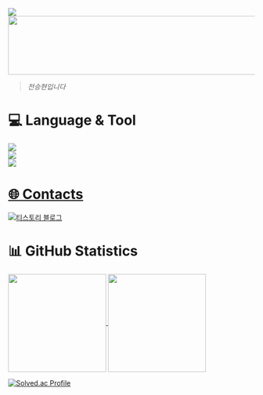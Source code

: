 
<img src="https://github.com/user-attachments/assets/b369071c-3d64-4f57-b8a6-773e9c576610" style="pointer-events: none;" />

<!--
<a href="https://www.gitanimals.org/en_US?utm_medium=image&utm_source=jjsh0208&utm_content=line">
  <img
    src="https://render.gitanimals.org/lines/jjsh0208"
    width="1000"
    height="120"
  />
</a>
-->


<a href="https://www.gitanimals.org/en_US?utm_medium=image&utm_source=jjsh0208&utm_content=line">
  <img
    src="https://render.gitanimals.org/lines/jjsh0208?pet-id=698572739436704879"
    width="1000"
    height="120"
  />
</a>


> *전승현입니다*
<div><h1>💻 Language & Tool </h1></div>

<p align="center">
  <a href="https://skillicons.dev">
   <div>
  <img src="https://skillicons.dev/icons?i=java,spring,js" />
  <br>
    <img src="https://skillicons.dev/icons?i=mysql,postgres,redis,rabbitmq,kafka" />
  <br>
  <img src="https://skillicons.dev/icons?i=git,docker,aws,github,idea,vscode&perline=6" />
</div>
<h1> 🌐 Contacts</h1>
<a href="https://ddong-kka.tistory.com/" target="_blank" rel="noopener noreferrer">
  <img src="https://img.shields.io/badge/DDong`kka%20Blog-FF6C00?style=flat-square&logo=tistory&logoColor=white" alt="티스토리 블로그">
</a>

</a>

</p> 


<h1>📊 GitHub Statistics</h1><a href="https://github.com/anuraghazra/github-readme-stats">
  <img height=200 align="center" src="https://github-readme-stats.vercel.app/api?username=jjsh0208&theme=vue-dark&icons=true&show_icons=true&title_color=a8edea" /></a><a href="https://github.com/anuraghazra/github-readme-stats">
  <img height=200 align="center" src="https://github-readme-stats.vercel.app/api/top-langs/?username=jjsh0208&theme=vue-dark&layout=donut" /></a>

[![Solved.ac Profile](http://mazassumnida.wtf/api/v2/generate_badge?boj=jjssh0208)](https://solved.ac/jjssh0208)
